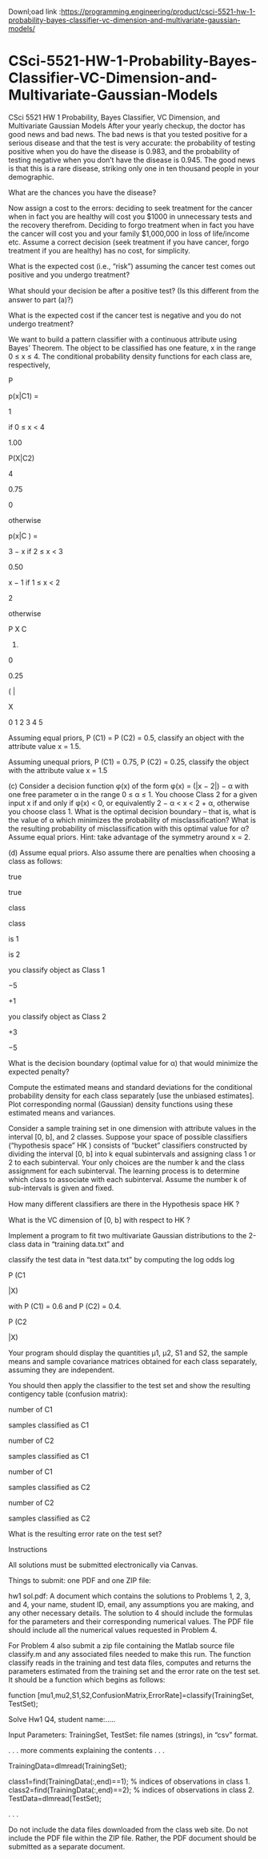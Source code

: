 Downl;oad link :https://programming.engineering/product/csci-5521-hw-1-probability-bayes-classifier-vc-dimension-and-multivariate-gaussian-models/


# CSci-5521-HW-1-Probability-Bayes-Classifier-VC-Dimension-and-Multivariate-Gaussian-Models
CSci 5521 HW 1 Probability, Bayes Classifier, VC Dimension, and Multivariate Gaussian Models
After your yearly checkup, the doctor has good news and bad news. The bad news is that you tested positive for a serious disease and that the test is very accurate: the probability of testing positive when you do have the disease is 0.983, and the probability of testing negative when you don’t have the disease is 0.945. The good news is that this is a rare disease, striking only one in ten thousand people in your demographic.

What are the chances you have the disease?

Now assign a cost to the errors: deciding to seek treatment for the cancer when in fact you are healthy will cost you $1000 in unnecessary tests and the recovery therefrom. Deciding to forgo treatment when in fact you have the cancer will cost you and your family $1,000,000 in loss of life/income etc. Assume a correct decision (seek treatment if you have cancer, forgo treatment if you are healthy) has no cost, for simplicity.

What is the expected cost (i.e., “risk”) assuming the cancer test comes out positive and you undergo treatment?

What should your decision be after a positive test? (Is this diﬀerent from the answer to part (a)?)

What is the expected cost if the cancer test is negative and you do not undergo treatment?

We want to build a pattern classifier with a continuous attribute using Bayes’ Theorem. The object to be classified has one feature, x in the range 0 ≤ x ≤ 4. The conditional probability density functions for each class are, respectively,

P

p(x|C1) =

1

if 0 ≤ x < 4

1.00

P(X|C2)

4

0.75

0

otherwise

p(x|C ) =

3 − x if 2 ≤ x < 3

0.50

x − 1 if 1 ≤ x < 2

2

otherwise

P X C

1)

0

0.25

( |

X

0 1 2 3 4 5

Assuming equal priors, P (C1) = P (C2) = 0.5, classify an object with the attribute value x = 1.5.

Assuming unequal priors, P (C1) = 0.75, P (C2) = 0.25, classify the object with the attribute value x = 1.5

(c) Consider a decision function φ(x) of the form φ(x) = (|x − 2|) − α with one free parameter α in the range 0 ≤ α ≤ 1. You choose Class 2 for a given input x if and only if φ(x) < 0, or equivalently 2 − α < x < 2 + α, otherwise you choose class 1. What is the optimal decision boundary – that is, what is the value of α which minimizes the probability of misclassification? What is the resulting probability of misclassification with this optimal value for α? Assume equal priors. Hint: take advantage of the symmetry around x = 2.

(d) Assume equal priors. Also assume there are penalties when choosing a class as follows:

true

true

class

class

is 1

is 2

you classify object as Class 1

−5

+1

you classify object as Class 2

+3

−5

What is the decision boundary (optimal value for α) that would minimize the expected penalty?

Compute the estimated means and standard deviations for the conditional probability density for each class separately [use the unbiased estimates]. Plot corresponding normal (Gaussian) density functions using these estimated means and variances.

Consider a sample training set in one dimension with attribute values in the interval [0, b], and 2 classes. Suppose your space of possible classifiers (“hypothesis space” HK ) consists of “bucket” classifiers constructed by dividing the interval [0, b] into k equal subintervals and assigning class 1 or 2 to each subinterval. Your only choices are the number k and the class assignment for each subinterval. The learning process is to determine which class to associate with each subinterval. Assume the number k of sub-intervals is given and fixed.

How many diﬀerent classifiers are there in the Hypothesis space HK ?

What is the VC dimension of [0, b] with respect to HK ?

Implement a program to fit two multivariate Gaussian distributions to the 2-class data in “training data.txt” and

classify the test data in “test data.txt” by computing the log odds log

P (C1

|X)

with P (C1) = 0.6 and P (C2) = 0.4.

P (C2

|X)

Your program should display the quantities µ1, µ2, S1 and S2, the sample means and sample covariance matrices obtained for each class separately, assuming they are independent.

You should then apply the classifier to the test set and show the resulting contigency table (confusion matrix):

number of C1

samples classified as C1

number of C2

samples classified as C1

number of C1

samples classified as C2

number of C2

samples classified as C2

What is the resulting error rate on the test set?

Instructions

All solutions must be submitted electronically via Canvas.

Things to submit: one PDF and one ZIP file:

hw1 sol.pdf: A document which contains the solutions to Problems 1, 2, 3, and 4, your name, student ID, email, any assumptions you are making, and any other necessary details. The solution to 4 should include the formulas for the parameters and their corresponding numerical values. The PDF file should include all the numerical values requested in Problem 4.

For Problem 4 also submit a zip file containing the Matlab source file classify.m and any associated files needed to make this run. The function classify reads in the training and test data files, computes and returns the parameters estimated from the training set and the error rate on the test set. It should be a function which begins as follows:

function [mu1,mu2,S1,S2,ConfusionMatrix,ErrorRate]=classify(TrainingSet, TestSet);

Solve Hw1 Q4, student name:…..

Input Parameters: TrainingSet, TestSet: file names (strings), in “csv” format.

. . . more comments explaining the contents . . .

TrainingData=dlmread(TrainingSet);

class1=find(TrainingData(:,end)==1); % indices of observations in class 1. class2=find(TrainingData(:,end)==2); % indices of observations in class 2. TestData=dlmread(TestSet);

. . .

Do not include the data files downloaded from the class web site. Do not include the PDF file within the ZIP file. Rather, the PDF document should be submitted as a separate document.
